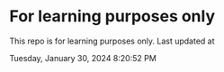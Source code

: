 # For learning purposes only
This repo is for learning purposes only.
Last updated at

Tuesday, January 30, 2024 8:20:52 PM

